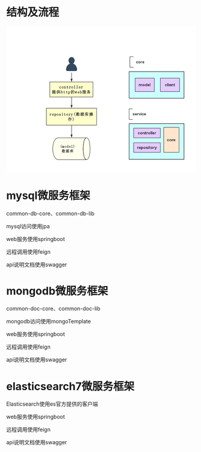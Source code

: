 # 结构及流程
![image](https://raw.githubusercontent.com/zetmanagon/common-database-curd/master/images/%E6%9C%8D%E5%8A%A1%E7%BB%93%E6%9E%84.png)

# mysql微服务框架
common-db-core、common-db-lib

mysql访问使用jpa

web服务使用springboot

远程调用使用feign

api说明文档使用swagger


# mongodb微服务框架
common-doc-core、common-doc-lib

mongodb访问使用mongoTemplate

web服务使用springboot

远程调用使用feign

api说明文档使用swagger


# elasticsearch7微服务框架
Elasticsearch使用es官方提供的客户端

web服务使用springboot

远程调用使用feign

api说明文档使用swagger

